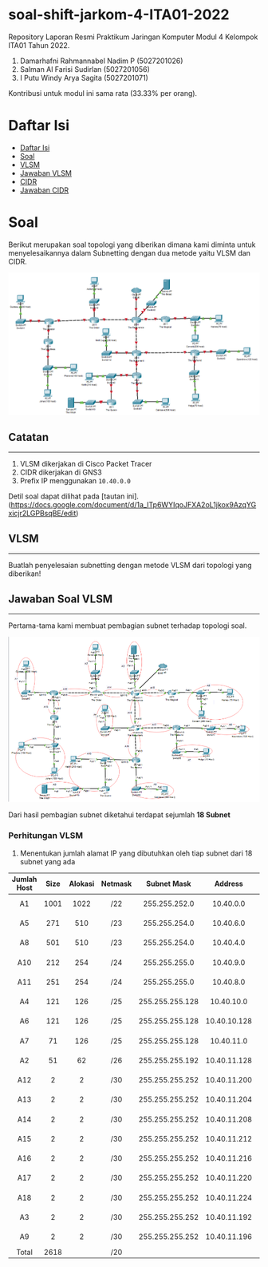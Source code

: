 # soal-shift-jarkom-4-ITA01-2022

Repository Laporan Resmi Praktikum Jaringan Komputer Modul 4 Kelompok ITA01 Tahun 2022.

1. Damarhafni Rahmannabel Nadim P (5027201026)
2. Salman Al Farisi Sudirlan (5027201056)
3. I Putu Windy Arya Sagita (5027201071)

Kontribusi untuk modul ini sama rata (33.33% per orang).

# Daftar Isi

* [Daftar Isi](https://github.com/windyarya/Jarkom-Modul-4-ITA01-2022#daftar-isi)
* [Soal](https://github.com/windyarya/Jarkom-Modul-4-ITA01-2022#soal)
* [VLSM](https://github.com/windyarya/Jarkom-Modul-4-ITA01-2022#vlsm)
* [Jawaban VLSM](https://github.com/windyarya/Jarkom-Modul-4-ITA01-2022#jawaban-soal-vlsm)
* [CIDR](https://github.com/windyarya/Jarkom-Modul-4-ITA01-2022#cidr)
* [Jawaban CIDR](https://github.com/windyarya/Jarkom-Modul-4-ITA01-2022#jawaban-soal-cidr)

# Soal

Berikut merupakan soal topologi yang diberikan dimana kami diminta untuk menyelesaikannya dalam Subnetting dengan dua metode yaitu VLSM dan CIDR.

![Soal](images/soalshift4.1.png)

## Catatan
---
1. VLSM dikerjakan di Cisco Packet Tracer
2. CIDR dikerjakan di GNS3
3. Prefix IP menggunakan `10.40.0.0`

Detil soal dapat dilihat pada [tautan ini].(https://docs.google.com/document/d/1a_ITp6WYIqoJFXA2oL1jkox9AzqYGxicjr2LGPBsqBE/edit)

## VLSM
---
Buatlah penyelesaian subnetting dengan metode VLSM dari topologi yang diberikan!

## Jawaban Soal VLSM 
---
Pertama-tama kami membuat pembagian subnet terhadap topologi soal.

![Foto](images/topologinetvlsm.png)
<br>

Dari hasil pembagian subnet diketahui terdapat sejumlah **18 Subnet**

### Perhitungan VLSM
1. Menentukan jumlah alamat IP yang dibutuhkan oleh tiap subnet dari 18 subnet yang ada 	

| Jumlah Host | Size | Alokasi | Netmask |   Subnet Mask   |    Address   |    Assignable IP Range    | Broadcast Address |
|:-----------:|:----:|:-------:|:-------:|:---------------:|:------------:|:-------------------------:|:-----------------:|
| A1          | 1001 | 1022    | /22     | 255.255.252.0   | 10.40.0.0    | 10.40.0.1-10.40.3.254     | 10.40.3.255       |
| A5          |  271 | 510     | /23     | 255.255.254.0   | 10.40.6.0    | 10.40.6.1-10.40.7.254     | 10.40.7.255       |
| A8          |  501 | 510     | /23     | 255.255.254.0   | 10.40.4.0    | 10.40.4.1-10.40.5.254     | 10.40.5.255       |
| A10         |  212 | 254     | /24     | 255.255.255.0   | 10.40.9.0    | 10.40.9.1-10.40.9.254     | 10.40.9.255       |
| A11         |  251 | 254     | /24     | 255.255.255.0   | 10.40.8.0    | 10.40.8.1-10.40.8.254     | 10.40.8.255       |
| A4          |  121 | 126     | /25     | 255.255.255.128 | 10.40.10.0   | 10.40.10.1-10.40.10.126   | 10.40.10.127      |
| A6          |  121 | 126     | /25     | 255.255.255.128 | 10.40.10.128 | 10.40.10.129-10.40.10.254 | 10.40.10.255      |
| A7          |   71 | 126     | /25     | 255.255.255.128 | 10.40.11.0   | 10.40.11.1-10.40.11.126   | 10.40.11.127      |
| A2          |   51 | 62      | /26     | 255.255.255.192 | 10.40.11.128 | 10.40.11.129-10.40.11.190 | 10.40.11.191      |
| A12         |    2 | 2       | /30     | 255.255.255.252 | 10.40.11.200 | 10.40.11.201-10.40.11.202 | 10.40.11.203      |
| A13         |    2 | 2       | /30     | 255.255.255.252 | 10.40.11.204 | 10.40.11.205-10.40.11.206 | 10.40.11.207      |
| A14         |    2 | 2       | /30     | 255.255.255.252 | 10.40.11.208 | 10.40.11.209-10.40.11.210 | 10.40.11.211      |
| A15         |    2 | 2       | /30     | 255.255.255.252 | 10.40.11.212 | 10.40.11.213-10.40.11.214 | 10.40.11.215      |
| A16         |    2 | 2       | /30     | 255.255.255.252 | 10.40.11.216 | 10.40.11.217-10.40.11.218 | 10.40.11.219      |
| A17         |    2 | 2       | /30     | 255.255.255.252 | 10.40.11.220 | 10.40.11.221-10.40.11.222 | 10.40.11.223      |
| A18         |    2 | 2       | /30     | 255.255.255.252 | 10.40.11.224 | 10.40.11.225-10.40.11.226 | 10.40.11.227      |
| A3          |    2 | 2       | /30     | 255.255.255.252 | 10.40.11.192 | 10.40.11.193-10.40.11.194 | 10.40.11.195      |
| A9          |    2 | 2       | /30     | 255.255.255.252 | 10.40.11.196 | 10.40.11.197-10.40.11.198 | 10.40.11.199      |
| Total       | 2618 |         | /20     |                 |              |                           |                   |